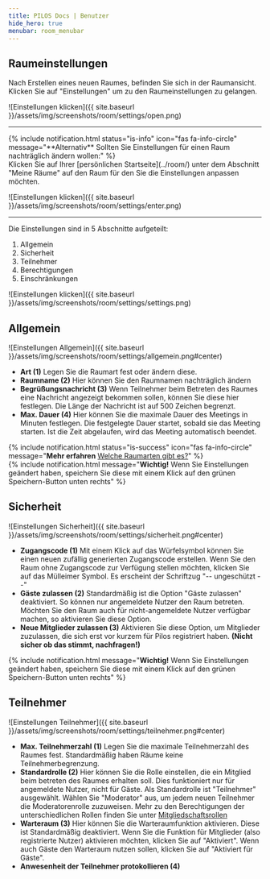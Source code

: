 ```yaml
---
title: PILOS Docs | Benutzer
hide_hero: true
menubar: room_menubar
---
```


## Raumeinstellungen

Nach Erstellen eines neuen Raumes, befinden Sie sich in der Raumansicht. Klicken Sie auf "Einstellungen" um zu den Raumeinstellungen zu gelangen.

![Einstellungen klicken]({{ site.baseurl }}/assets/img/screenshots/room/settings/open.png)
<br>
<hr>
{% include notification.html status="is-info" icon="fas fa-info-circle" message="**Alternativ**  Sollten Sie Einstellungen für einen Raum nachträglich ändern wollen:" %}
<br>
Klicken Sie auf Ihrer [persönlichen Startseite](../room/) unter dem Abschnitt "Meine Räume" auf den Raum für den Sie die Einstellungen anpassen möchten.

![Einstellungen klicken]({{ site.baseurl }}/assets/img/screenshots/room/settings/enter.png)
<hr>
Die Einstellungen sind in 5 Abschnitte aufgeteilt:

1. Allgemein
2. Sicherheit
3. Teilnehmer
4. Berechtigungen
5. Einschränkungen

![Einstellungen klicken]({{ site.baseurl }}/assets/img/screenshots/room/settings/settings.png)

## Allgemein

![Einstellungen Allgemein]({{ site.baseurl }}/assets/img/screenshots/room/settings/allgemein.png#center)

- **Art (1)** Legen Sie die Raumart fest oder ändern diese.
- **Raumname (2)** Hier können Sie den Raumnamen nachträglich ändern
- **Begrüßungsnachricht (3)** Wenn Teilnehmer beim Betreten des Raumes eine Nachricht angezeigt bekommen sollen, können Sie diese hier festlegen. Die Länge der Nachricht ist auf 500 Zeichen begrenzt.
- **Max. Dauer (4)** Hier können Sie die maximale Dauer des Meetings in Minuten festlegen. Die festgelegte Dauer startet, sobald sie das Meeting starten. Ist die Zeit abgelaufen, wird das Meeting automatisch beendet.

{% include notification.html status="is-success" icon="fas fa-info-circle" message="**Mehr erfahren**  [Welche Raumarten gibt es?](../room/types)" %}
<br>
{% include notification.html message="**Wichtig!** Wenn Sie Einstellungen geändert haben, speichern Sie diese mit einem Klick auf den grünen Speichern-Button unten rechts" %}

## Sicherheit

![Einstellungen Sicherheit]({{ site.baseurl }}/assets/img/screenshots/room/settings/sicherheit.png#center)

- **Zugangscode (1)** Mit einem Klick auf das Würfelsymbol können Sie einen neuen zufällig generierten Zugangscode erstellen. Wenn Sie den Raum ohne Zugangscode zur Verfügung stellen möchten, klicken Sie auf das Mülleimer Symbol. Es erscheint der Schriftzug "-- ungeschützt --"
- **Gäste zulassen (2)** Standardmäßig ist die Option "Gäste zulassen" deaktiviert. So können nur angemeldete Nutzer den Raum betreten. Möchten Sie den Raum auch für nicht-angemeldete Nutzer verfügbar machen, so aktivieren Sie diese Option.
- **Neue Mitglieder zulassen (3)** Aktivieren Sie diese Option, um Mitglieder zuzulassen, die sich erst vor kurzem für Pilos registriert haben. **(Nicht sicher ob das stimmt, nachfragen!)**

{% include notification.html message="**Wichtig!** Wenn Sie Einstellungen geändert haben, speichern Sie diese mit einem Klick auf den grünen Speichern-Button unten rechts" %}

## Teilnehmer

![Einstellungen Teilnehmer]({{ site.baseurl }}/assets/img/screenshots/room/settings/teilnehmer.png#center)

- **Max. Teilnehmerzahl (1)** Legen Sie die maximale Teilnehmerzahl des Raumes fest. Standardmäßig haben Räume keine Teilnehmerbegrenzung. 
- **Standardrolle (2)** Hier können Sie die Rolle einstellen, die ein Mitglied beim betreten des Raumes erhalten soll. Dies funktioniert nur für angemeldete Nutzer, nicht für Gäste. Als Standardrolle ist "Teilnehmer" ausgewählt. Wählen Sie "Moderator" aus, um jedem neuen Teilnehmer die Moderatorenrolle zuzuweisen. Mehr zu den Berechtigungen der unterschiedlichen Rollen finden Sie unter [Mitgliedschaftsrollen](../room/features/membership#mitgliedschaftsrollen)
- **Warteraum (3)** Hier können Sie die Warteraumfunktion aktivieren. Diese ist Standardmäßig deaktiviert. Wenn Sie die Funktion für Mitglieder (also registrierte Nutzer) aktivieren möchten, klicken Sie auf "Aktiviert". Wenn auch Gäste den Warteraum nutzen sollen, klicken Sie auf "Aktiviert für Gäste". 
- **Anwesenheit der Teilnehmer protokollieren (4)** 



